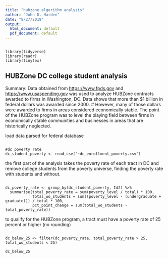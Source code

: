 ```yaml
---
title: "hubzone algorithm analysis"
author: "John D. Harden"
date: "8/27/2019"
output:
  html_document: default
  pdf_document: default
---
```


```{r setup, include=FALSE}

library(tidyverse)
library(readr)
library(tinytex)

```

## HUBZone DC college student analysis

Summary: Data obtained from https://www.fpds.gov and https://www.usaspending.gov was used to analyze HUBZone contracts awarded to firms in Washington, DC. Data shows that more than $1 billion in federal dollars was awarded since 2000. # However, many of those dollars were awarded to firms in areas considered economically stable. The point of the HUBZone program was to level the playing field between firms in economically stable communities and businesses in areas that are historically neglected. 

load data parsed for federal database

```{r load data}

#dc poverty rate
dc_student_poverty <- read_csv("~dc_enrollment_poverty.csv")

```

the first part of the analysis takes the poverty rate of each tract in DC and remove college students from the poverty universe, finding the poverty rate with students and without.  

```{r pressure, echo=FALSE}

dc_poverty_rate <- group_by(dc_student_poverty, Id2) %>% 
  summarise(total_poverty_rate = sum(poverty_level / total) * 100,
            total_wo_students = sum((poverty_level - (undergraduate +  graduate))) / total * 100,
            pct_point_change = sum(total_wo_students - total_poverty_rate))

```

to qualify for the HUBZone program, a tract must have a poverty rate of 25 percent or higher (no rounding)  

```{r result, echo=FALSE}

dc_below_25 <- filter(dc_poverty_rate, total_poverty_rate > 25, total_wo_students < 25)

dc_below_25

```
